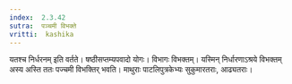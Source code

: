 ```yaml
---
index:  2.3.42
sutra:  पञ्चमी विभक्ते
vritti:  kashika 
---
```


यतश्च निर्धरनम् इति वर्तते। षष्ठीसप्तम्यपवादो योगः। विभागः विभक्तम्। यस्मिन् निर्धारणाऽश्रये विभक्तम् अस्य अस्ति ततः पज्चमी विभक्तिर् भवति। माथुराः पाटलिपुत्रकेभ्यः सुकुमारतराः, आढ्यतराः।

